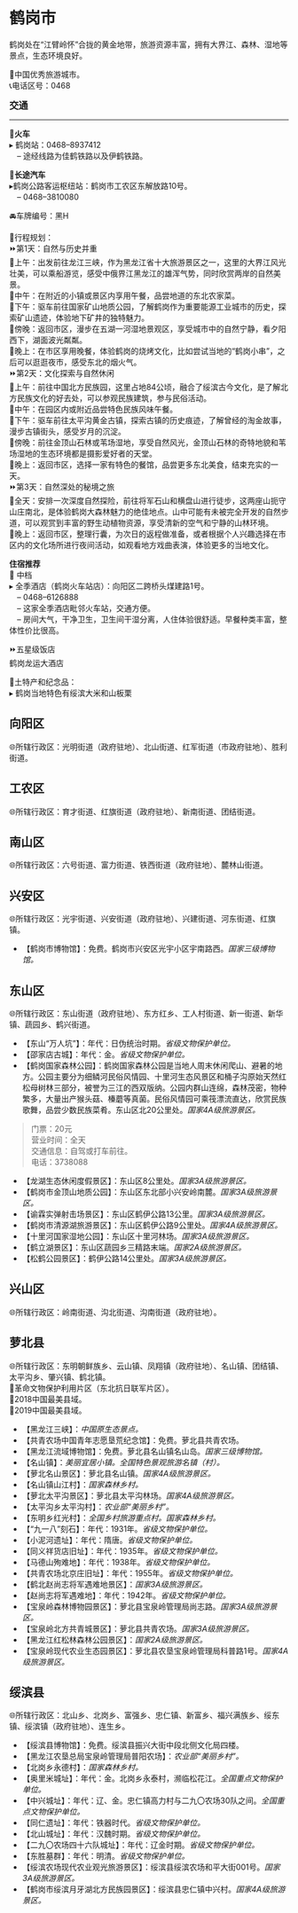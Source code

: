 # 鹤岗市  

鹤岗处在“江臂岭怀”合拢的黄金地带，旅游资源丰富，拥有大界江、森林、湿地等景点，生态环境良好。  

🏅中国优秀旅游城市。  
📞电话区号：0468  

<big>**交通**</big>  
***  
🚈**火车**  
▸ 鹤岗站：0468–8937412  
　– 途经线路为佳鹤铁路以及伊鹤铁路。  

🚌**长途汽车**  
▸鹤岗公路客运枢纽站：鹤岗市工农区东解放路10号。  
　– 0468–3810080  

🚘车牌编号：黑H  

🧭行程规划：  
⏩第1天：自然与历史并重  
🔸上午：出发前往龙江三峡，作为黑龙江省十大旅游景区之一，这里的大界江风光壮美，可以乘船游览，感受中俄界江黑龙江的雄浑气势，同时欣赏两岸的自然美景。  
🔸中午：在附近的小镇或景区内享用午餐，品尝地道的东北农家菜。  
🔸下午：驱车前往国家矿山地质公园，了解鹤岗作为重要能源工业城市的历史，探索矿山遗迹，体验地下矿井的独特魅力。  
🔸傍晚：返回市区，漫步在五湖一河湿地景观区，享受城市中的自然宁静，看夕阳西下，湖面波光粼粼。  
🔸晚上：在市区享用晚餐，体验鹤岗的烧烤文化，比如尝试当地的“鹤岗小串”，之后可以逛逛夜市，感受东北的烟火气。  
⏩第2天：文化探索与自然休闲  
🔸上午：前往中国北方民族园，这里占地84公顷，融合了绥滨古今文化，是了解北方民族文化的好去处，可以参观民族建筑，参与民俗活动。  
🔸中午：在园区内或附近品尝特色民族风味午餐。  
🔸下午：驱车前往太平沟黄金古镇，探索古镇的历史痕迹，了解曾经的淘金故事，漫步古镇街头，感受岁月的沉淀。  
🔸傍晚：前往金顶山石林或苇场湿地，享受自然风光，金顶山石林的奇特地貌和苇场湿地的生态环境都是摄影爱好者的天堂。  
🔸晚上：返回市区，选择一家有特色的餐馆，品尝更多东北美食，结束充实的一天。  
⏩第3天：自然深处的秘境之旅  
🔸全天：安排一次深度自然探险，前往将军石山和横盘山进行徒步，这两座山扼守山庄南北，是体验鹤岗大森林魅力的绝佳地点。山中可能有未被完全开发的自然步道，可以观赏到丰富的野生动植物资源，享受清新的空气和宁静的山林环境。  
🔸晚上：返回市区，整理行囊，为次日的返程做准备，或者根据个人兴趣选择在市区内的文化场所进行夜间活动，如观看地方戏曲表演，体验更多的当地文化。  

**住宿推荐**  
🏡 中档  
▸ 全季酒店（鹤岗火车站店）：向阳区二跨桥头煤建路1号。  
　– 0468–6126888  
　– 这家全季酒店毗邻火车站，交通方便。  
　– 房间大气，干净卫生，卫生间干湿分离，人住体验很舒适。早餐种类丰富，整体性价比很高。  

⏩五星级饭店  
鹤岗龙运大酒店  

🧊土特产和纪念品：  
▸ 鹤岗当地特色有绥滨大米和山板栗  

## 向阳区  
🌐所辖行政区：光明街道（政府驻地）、北山街道、红军街道（市政府驻地）、胜利街道。  

## 工农区  
🌐所辖行政区：育才街道、红旗街道（政府驻地）、新南街道、团结街道。  

## 南山区  
🌐所辖行政区：六号街道、富力街道、铁西街道（政府驻地）、麓林山街道。  

## 兴安区  
🌐所辖行政区：光宇街道、兴安街道（政府驻地）、兴建街道、河东街道、红旗镇。  

* 【鹤岗市博物馆】：免费。鹤岗市兴安区光宇小区宇南路西。*国家三级博物馆。*  

## 东山区  
🌐所辖行政区：东山街道（政府驻地）、东方红乡、工人村街道、新一街道、新华镇、蔬园乡、鹤兴街道。  

* 【东山“万人坑”】：年代：日伪统治时期。*省级文物保护单位。*  
* 【邵家店古城】：年代：金。*省级文物保护单位。*  
* 【鹤岗国家森林公园】：鹤岗国家森林公园是当地人周末休闲爬山、避暑的地方。公园主要分为细鳞河民俗风情园、十里河生态风景区和桶子沟原始天然红松母树林三部分，被誉为三江的西双版纳。公园内群山连绵，森林茂密，物种繁多，大量出产猴头菇、榛蘑等真菌。民俗风情园可乘筏漂流直达，欣赏民族歌舞，品尝少数民族菜肴。东山区北20公里处。*国家4A级旅游景区。*     
> 门票：20元  
> 营业时间：全天  
> 交通信息：自驾或打车前往。  
> 电话：3738088  
* 【龙湖生态休闲度假景区】：东山区8公里处。*国家3A级旅游景区。*   
* 【鹤岗市金顶山地质公园】：东山区东北部小兴安岭南麓。*国家3A级旅游景区。*   
* 【谕霖实弹射击场景区】：东山区鹤伊公路13公里。*国家3A级旅游景区。*   
* 【鹤岗市清源湖旅游景区】：东山区鹤伊公路9公里处。*国家4A级旅游景区。*   
* 【十里河国家湿地公园】：东山区十里河林场。*国家3A级旅游景区。*   
* 【鹤立湖景区】：东山区蔬园乡三精路末端。*国家2A级旅游景区。*     
* 【松鹤公园景区】：鹤伊公路14公里处。*国家3A级旅游景区。*  

## 兴山区  
🌐所辖行政区：岭南街道、沟北街道、沟南街道（政府驻地）。  

## 萝北县  
🌐所辖行政区：东明朝鲜族乡、云山镇、凤翔镇（政府驻地）、名山镇、团结镇、太平沟乡、肇兴镇、鹤北镇。  
🚩革命文物保护利用片区（东北抗日联军片区）。  
🏅2018中国最美县域。  
🏅2019中国最美县域。  

* 【黑龙江三峡】：*中国原生态景点。*  
* 【共青农场中国青年志愿垦荒纪念馆】：免费。萝北县共青农场。  
* 【黑龙江流域博物馆】：免费。萝北县名山镇名山岛。*国家三级博物馆。*  
* 【名山镇】：*美丽宜居小镇。全国特色景观旅游名镇（村）。*  
* 【萝北名山景区】：萝北县名山镇。*国家4A级旅游景区。*   
* 【名山镇山江村】：*国家森林乡村。*  
* 【萝北太平沟景区】：萝北县太平沟林场。*国家4A级旅游景区。*   
* 【太平沟乡太平沟村】：*农业部“美丽乡村”。*  
* 【东明乡红光村】：*全国乡村旅游重点村。国家森林乡村。*  
* 【“九一八”刻石】：年代：1931年。*省级文物保护单位。*  
* 【小泥河遗址】：年代：隋唐。*省级文物保护单位。*  
* 【同义祥货店旧址】：年代：1935年。*省级文物保护单位。*  
* 【马德山殉难地】：年代：1938年。*省级文物保护单位。*  
* 【共青农场北京庄旧址】：年代：1955年。*省级文物保护单位。*  
* 【鹤北赵尚志将军遇难地景区】：*国家3A级旅游景区。*   
* 【赵尚志将军遇难地】：年代：1942年。*省级文物保护单位。*    
* 【宝泉岭森林博物园景区】：萝北县宝泉岭管理局尚志路。*国家3A级旅游景区。*   
* 【宝泉岭北方共青城景区】：萝北县共青农场。*国家3A级旅游景区。*   
* 【黑龙江红松林森林公园景区】：*国家2A级旅游景区。*   
* 【宝泉岭现代农业生态园景区】：萝北县农垦宝泉岭管理局科普路1号。*国家4A级旅游景区。*   

## 绥滨县  
🌐所辖行政区：北山乡、北岗乡、富强乡、忠仁镇、新富乡、福兴满族乡、绥东镇、绥滨镇（政府驻地）、连生乡。  

* 【绥滨县博物馆】：免费。绥滨县振兴大街中段北侧文化局四楼。  
* 【黑龙江农垦总局宝泉岭管理局普阳农场】：*农业部“美丽乡村”。*  
* 【北岗乡永德村】：*国家森林乡村。*  
* 【奥里米城址】：年代：金。北岗乡永泰村，濒临松花江。*全国重点文物保护单位。*  
* 【中兴城址】：年代：辽、金。忠仁镇高力村与二九〇农场30队之间。*全国重点文物保护单位。*  
* 【同仁遗址】：年代：铁器时代。*省级文物保护单位。*  
* 【北山城址】：年代：汉魏时期。*省级文物保护单位。*  
* 【二九〇农场四十六队城址】：年代：辽金时期。*省级文物保护单位。*  
* 【东胜墓群】：年代：明清。*省级文物保护单位。*  
* 【绥滨农场现代农业观光旅游景区】：绥滨县绥滨农场和平大街001号。*国家3A级旅游景区。*   
* 【鹤岗市绥滨月牙湖北方民族园景区】：绥滨县忠仁镇中兴村。*国家4A级旅游景区。*   